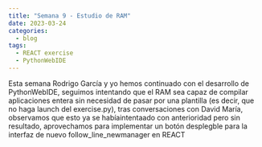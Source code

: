 ```yaml
---
title: "Semana 9 - Estudio de RAM"
date: 2023-03-24
categories:
  - blog
tags:
  - REACT exercise
  - PythonWebIDE
---
```


Esta semana Rodrigo García y yo hemos continuado con el desarrollo de PythonWebIDE, seguimos intentando que el RAM sea capaz de compilar aplicaciones entera sin necesidad de pasar por una plantilla (es decir, que no haga launch del exercise.py), tras conversaciones con David María, observamos que esto ya se habíaintentaado con anterioridad pero sin resultado, aprovechamos para implementar un botón desplegble para la interfaz de nuevo follow_line_newmanager en REACT